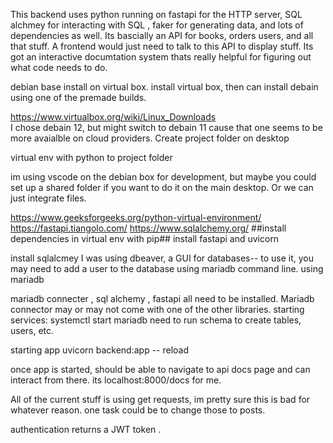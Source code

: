 This backend uses python running on fastapi for the HTTP server, SQL alchmey for interacting with SQL , faker for generating data, and lots of dependencies as well. Its bascially an API for books, orders users, and all that stuff. A frontend would just need to talk to this API to display stuff. Its got an interactive documtation system thats really helpful for figuring out what code needs to do. 

debian base install on virtual box. 
install virtual box, then can install debain using one of the premade builds.

https://www.virtualbox.org/wiki/Linux_Downloads  
I chose debain 12, but might switch to debain 11 cause that one seems to be more avaialble on cloud providers. 
Create project folder on desktop

virtual env with python to project folder

im using vscode on the debian box for development, but maybe you could set up a shared folder if you want to do it on the main desktop. Or we can just integrate files. 

https://www.geeksforgeeks.org/python-virtual-environment/
https://fastapi.tiangolo.com/
https://www.sqlalchemy.org/
##install dependencies in virtual env with pip##
install fastapi and  uvicorn

install sqlalcmey 
I was using dbeaver, a GUI for databases-- to use it, you may need to add a user to the database using mariadb command line. 
using mariadb


mariadb connecter , sql alchemy , fastapi all need to be installed. Mariadb connector may or may not come with one of the other libraries. 
starting services: 
systemctl start mariadb 
need to run schema to create tables, users, etc. 



starting app
uvicorn backend:app -- reload

once app is started, should be able to navigate to api docs page and can interact from there. its localhost:8000/docs for me. 

All of the current stuff is using get requests, im pretty sure this is bad for whatever reason. one task could be to change those to posts. 


authentication returns a JWT token . 
